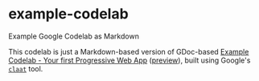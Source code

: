 # example-codelab
Example Google Codelab as Markdown

This codelab is just a Markdown-based version of GDoc-based [Example Codelab - Your first Progressive Web App](https://docs.google.com/document/d/1E6XMcdTexh5O8JwGy42SY3Ehzi8gOfUGiqTiUX6N04o/edit#)
([preview](https://codelabs-preview.appspot.com/?file_id=1E6XMcdTexh5O8JwGy42SY3Ehzi8gOfUGiqTiUX6N04o)), built using Google's [`claat`](https://github.com/googlecodelabs/tools) tool.

